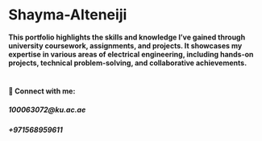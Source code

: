 # Shayma-Alteneiji 


<b> This portfolio highlights the skills and knowledge I’ve gained through university coursework, assignments, and projects. It showcases my expertise in various areas of electrical engineering, including hands-on projects, technical problem-solving, and collaborative achievements. </b>







#
<h4> 🤳 Connect with me:</h4>



<h5> 100063072@ku.ac.ae</h5>
<h5> +971568959611</h5>
